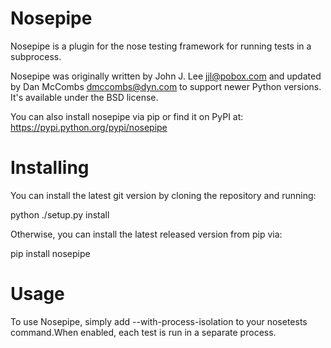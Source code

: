 Nosepipe
========

Nosepipe is a plugin for the nose testing framework for running tests in a subprocess.

Nosepipe was originally written by John J. Lee <jjl@pobox.com> and updated by Dan McCombs <dmccombs@dyn.com>
to support newer Python versions. It's available under the BSD license.

You can also install nosepipe via pip or find it on PyPI at: https://pypi.python.org/pypi/nosepipe

Installing
========

You can install the latest git version by cloning the repository and running:

python ./setup.py install

Otherwise, you can install the latest released version from pip via:

pip install nosepipe

Usage
========

To use Nosepipe, simply add --with-process-isolation to your nosetests command.When enabled, each test is run
in a separate process.
